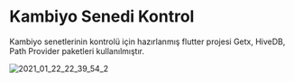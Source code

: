 # Kambiyo Senedi Kontrol
 Kambiyo senetlerinin kontrolü için hazırlanmış flutter projesi
Getx, HiveDB, Path Provider paketleri kullanılmıştır.

![2021_01_22_22_39_54_2](https://user-images.githubusercontent.com/60219191/105540654-9754bf80-5d07-11eb-8fa6-a1765548dc1a.gif)
